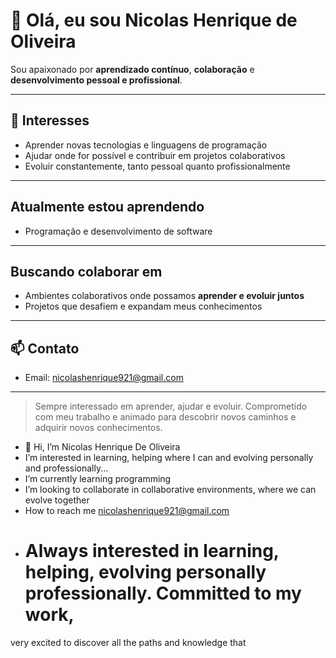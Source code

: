 # 👋 Olá, eu sou Nicolas Henrique de Oliveira

Sou apaixonado por **aprendizado contínuo**, **colaboração** e **desenvolvimento pessoal e profissional**.  

---

## 👀 Interesses
- Aprender novas tecnologias e linguagens de programação  
- Ajudar onde for possível e contribuir em projetos colaborativos  
- Evoluir constantemente, tanto pessoal quanto profissionalmente  

---

##  Atualmente estou aprendendo
- Programação e desenvolvimento de software  

---

##  Buscando colaborar em
- Ambientes colaborativos onde possamos **aprender e evoluir juntos**  
- Projetos que desafiem e expandam meus conhecimentos  

---

## 📫 Contato
- Email: [nicolashenrique921@gmail.com](mailto:nicolashenrique921@gmail.com)  

---

> Sempre interessado em aprender, ajudar e evoluir. Comprometido com meu trabalho e animado para descobrir novos caminhos e adquirir novos conhecimentos.
- 👋 Hi, I’m Nicolas Henrique De Oliveira
-  I’m interested in learning, helping where I can and evolving personally and professionally...
-  I’m currently learning programming
-  I’m looking to collaborate in collaborative environments, where we can evolve together
-  How to reach me nicolashenrique921@gmail.com 
- # Always interested in learning, helping, evolving personally professionally. Committed to my work, 
 very excited to discover all the paths and knowledge that
<!---
nicolashenrique921/nicolashenrique921 is a ✨ special ✨ repository because its `README.md` (this file) appears on your GitHub profile.
You can click the Preview link to take a look at your changes.
--->
